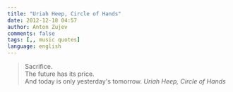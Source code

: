 ```yaml
---
title: "Uriah Heep, Circle of Hands"
date: 2012-12-18 04:57
author: Anton Zujev
comments: false
tags: [,, music quotes]
language: english
---
```

> Sacrifice.  
> The future has its price.  
> And today is only yesterday's tomorrow.
> <cite>Uriah Heep, Circle of Hands</cite>
